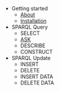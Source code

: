 * Getting started
  * [About](/)
  * [Installation](installation.md)
* SPARQL Query
  * SELECT
  * [ASK](ASK.md)
  * DESCRIBE
  * CONSTRUCT
* SPARQL Update
  * INSERT
  * DELETE
  * INSERT DATA
  * DELETE DATA
